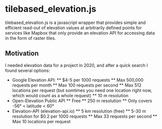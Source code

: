 # tilebased\_elevation.js
tilebased\_elevation.js is a javascript wrapper that provides simple and efficient read-out
of elevation values at arbitrarily defined points for services like Mapbox that only
provide an elevation API for accessing data in the form of raster tiles.

## Motivation
I needed elevation data for a project in 2020, and after a quick search I found
several options:

* Google Elevation API:
** $4-5 per 1000 requests
** Max 500,000 requests per month
** Max 100 requests per second
** Max 512 locations per request (but somtimes you need one location right now, which would count as a whole request)
** 10 m resolution
* Open-Elevation Public API
** Free
** 250 m resolution
** Only covers -56° < latitude < 60°
* Elevation-API (elevation-api.io)
** 5 km resolution (free)
** 5-30 m resolution for $0.2 per 1000 requests
** Max 33 requests per second
** Max 10 locations per request


